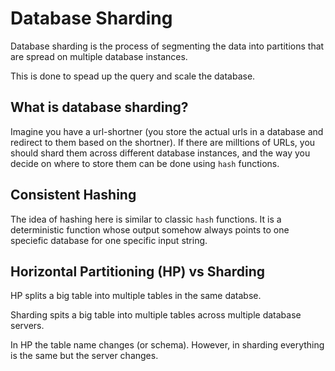 # Database Sharding

Database sharding is the process of segmenting the data into partitions that are spread on multiple database instances.

This is done to spead up the query and scale the database.

## What is database sharding?

Imagine you have a url-shortner (you store the actual urls in a database and redirect to them based on the shortner). If there are milltions of URLs, you should shard them across different database instances, and the way you decide on where to store them can be done using `hash` functions.

## Consistent Hashing

The idea of hashing here is similar to classic `hash` functions. It is a deterministic function whose output somehow always points to one speciefic database for one specific input string.

## Horizontal Partitioning (HP) vs Sharding

HP splits a big table into multiple tables in the same databse.

Sharding spits a big table into multiple tables across multiple database servers.

In HP the table name changes (or schema). However, in sharding everything is the same but the server changes.
